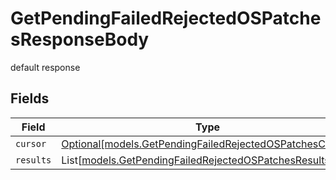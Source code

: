 # GetPendingFailedRejectedOSPatchesResponseBody

default response


## Fields

| Field                                                                                                            | Type                                                                                                             | Required                                                                                                         | Description                                                                                                      |
| ---------------------------------------------------------------------------------------------------------------- | ---------------------------------------------------------------------------------------------------------------- | ---------------------------------------------------------------------------------------------------------------- | ---------------------------------------------------------------------------------------------------------------- |
| `cursor`                                                                                                         | [Optional[models.GetPendingFailedRejectedOSPatchesCursor]](../models/getpendingfailedrejectedospatchescursor.md) | :heavy_minus_sign:                                                                                               | N/A                                                                                                              |
| `results`                                                                                                        | List[[models.GetPendingFailedRejectedOSPatchesResults](../models/getpendingfailedrejectedospatchesresults.md)]   | :heavy_minus_sign:                                                                                               | N/A                                                                                                              |